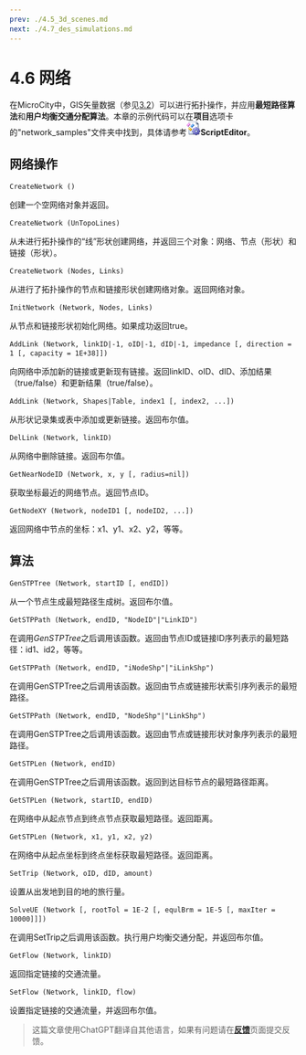 ```yaml
---
prev: ./4.5_3d_scenes.md
next: ./4.7_des_simulations.md
---
```


# 4.6 网络
在MicroCity中，GIS矢量数据（参见[3.2](3.2_vector_shapes)）可以进行拓扑操作，并应用**最短路径算法**和**用户均衡交通分配算法**。本章的示例代码可以在**项目**选项卡的"network_samples"文件夹中找到，具体请参考![icon](../../images/doc/icon_script_editor.png)**ScriptEditor**。
## 网络操作
```lua:no-line-numbers
CreateNetwork ()
```
创建一个空网络对象并返回。
```lua:no-line-numbers
CreateNetwork (UnTopoLines)
```
从未进行拓扑操作的“线”形状创建网络，并返回三个对象：网络、节点（形状）和链接（形状）。
```lua:no-line-numbers
CreateNetwork (Nodes, Links)
```
从进行了拓扑操作的节点和链接形状创建网络对象。返回网络对象。
```lua:no-line-numbers
InitNetwork (Network, Nodes, Links)
```
从节点和链接形状初始化网络。如果成功返回true。
```lua:no-line-numbers
AddLink (Network, linkID|-1, oID|-1, dID|-1, impedance [, direction = 1 [, capacity = 1E+38]])
```
向网络中添加新的链接或更新现有链接。返回linkID、oID、dID、添加结果（true/false）和更新结果（true/false）。
```lua:no-line-numbers
AddLink (Network, Shapes|Table, index1 [, index2, ...])
```
从形状记录集或表中添加或更新链接。返回布尔值。
```lua:no-line-numbers
DelLink (Network, linkID)
```
从网络中删除链接。返回布尔值。
```lua:no-line-numbers
GetNearNodeID (Network, x, y [, radius=nil])
```
获取坐标最近的网络节点。返回节点ID。
```lua:no-line-numbers
GetNodeXY (Network, nodeID1 [, nodeID2, ...])
```
返回网络中节点的坐标：x1、y1、x2、y2，等等。
## 算法
```lua:no-line-numbers
GenSTPTree (Network, startID [, endID])
```
从一个节点生成最短路径生成树。返回布尔值。
```lua:no-line-numbers
GetSTPPath (Network, endID, "NodeID"|"LinkID")
```
在调用*GenSTPTree*之后调用该函数。返回由节点ID或链接ID序列表示的最短路径：id1、id2，等等。
```lua:no-line-numbers
GetSTPPath (Network, endID, "iNodeShp"|"iLinkShp")
```
在调用GenSTPTree之后调用该函数。返回由节点或链接形状索引序列表示的最短路径。
```lua:no-line-numbers
GetSTPPath (Network, endID, "NodeShp"|"LinkShp")
```
在调用GenSTPTree之后调用该函数。返回由节点或链接形状对象序列表示的最短路径。
```lua:no-line-numbers
GetSTPLen (Network, endID)
```
在调用GenSTPTree之后调用该函数。返回到达目标节点的最短路径距离。
```lua:no-line-numbers
GetSTPLen (Network, startID, endID)
```
在网络中从起点节点到终点节点获取最短路径。返回距离。
```lua:no-line-numbers
GetSTPLen (Network, x1, y1, x2, y2)
```
在网络中从起点坐标到终点坐标获取最短路径。返回距离。
```lua:no-line-numbers
SetTrip (Network, oID, dID, amount)
```
设置从出发地到目的地的旅行量。
```lua:no-line-numbers
SolveUE (Network [, rootTol = 1E-2 [, equlBrm = 1E-5 [, maxIter = 10000]]])
```
在调用SetTrip之后调用该函数。执行用户均衡交通分配，并返回布尔值。
```lua:no-line-numbers
GetFlow (Network, linkID)
```
返回指定链接的交通流量。
```lua:no-line-numbers
SetFlow (Network, linkID, flow)
```
设置指定链接的交通流量，并返回布尔值。

> 这篇文章使用ChatGPT翻译自其他语言，如果有问题请在[**反馈**](https://github.com/huuhghhgyg/MicroCityNotes/issues/new)页面提交反馈。